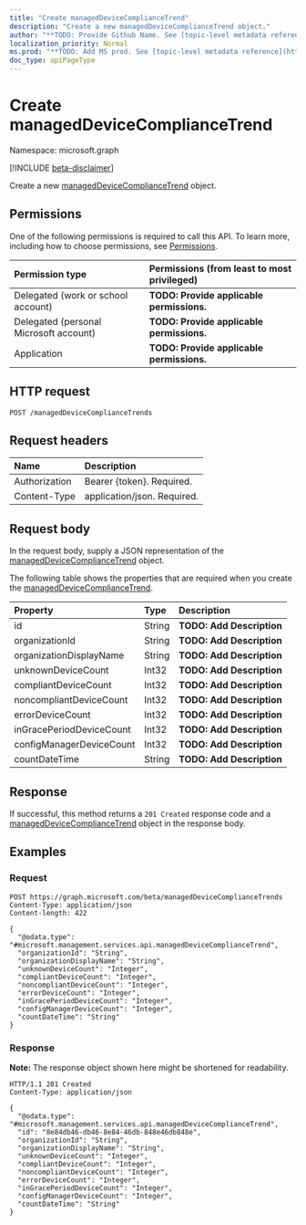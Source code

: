 ```yaml
---
title: "Create managedDeviceComplianceTrend"
description: "Create a new managedDeviceComplianceTrend object."
author: "**TODO: Provide Github Name. See [topic-level metadata reference](https://msgo.azurewebsites.net/add/document/guidelines/metadata.html#topic-level-metadata)**"
localization_priority: Normal
ms.prod: "**TODO: Add MS prod. See [topic-level metadata reference](https://msgo.azurewebsites.net/add/document/guidelines/metadata.html#topic-level-metadata)**"
doc_type: apiPageType
---
```


# Create managedDeviceComplianceTrend
Namespace: microsoft.graph

[!INCLUDE [beta-disclaimer](../../includes/beta-disclaimer.md)]

Create a new [managedDeviceComplianceTrend](../resources/manageddevicecompliancetrend.md) object.

## Permissions
One of the following permissions is required to call this API. To learn more, including how to choose permissions, see [Permissions](/graph/permissions-reference).

|Permission type|Permissions (from least to most privileged)|
|:---|:---|
|Delegated (work or school account)|**TODO: Provide applicable permissions.**|
|Delegated (personal Microsoft account)|**TODO: Provide applicable permissions.**|
|Application|**TODO: Provide applicable permissions.**|

## HTTP request

<!-- {
  "blockType": "ignored"
}
-->
``` http
POST /managedDeviceComplianceTrends
```

## Request headers
|Name|Description|
|:---|:---|
|Authorization|Bearer {token}. Required.|
|Content-Type|application/json. Required.|

## Request body
In the request body, supply a JSON representation of the [managedDeviceComplianceTrend](../resources/manageddevicecompliancetrend.md) object.

The following table shows the properties that are required when you create the [managedDeviceComplianceTrend](../resources/manageddevicecompliancetrend.md).

|Property|Type|Description|
|:---|:---|:---|
|id|String|**TODO: Add Description**|
|organizationId|String|**TODO: Add Description**|
|organizationDisplayName|String|**TODO: Add Description**|
|unknownDeviceCount|Int32|**TODO: Add Description**|
|compliantDeviceCount|Int32|**TODO: Add Description**|
|noncompliantDeviceCount|Int32|**TODO: Add Description**|
|errorDeviceCount|Int32|**TODO: Add Description**|
|inGracePeriodDeviceCount|Int32|**TODO: Add Description**|
|configManagerDeviceCount|Int32|**TODO: Add Description**|
|countDateTime|String|**TODO: Add Description**|



## Response

If successful, this method returns a `201 Created` response code and a [managedDeviceComplianceTrend](../resources/manageddevicecompliancetrend.md) object in the response body.

## Examples

### Request
<!-- {
  "blockType": "request",
  "name": "create_manageddevicecompliancetrend_from_manageddevicecompliancetrends"
}
-->
``` http
POST https://graph.microsoft.com/beta/managedDeviceComplianceTrends
Content-Type: application/json
Content-length: 422

{
  "@odata.type": "#microsoft.management.services.api.managedDeviceComplianceTrend",
  "organizationId": "String",
  "organizationDisplayName": "String",
  "unknownDeviceCount": "Integer",
  "compliantDeviceCount": "Integer",
  "noncompliantDeviceCount": "Integer",
  "errorDeviceCount": "Integer",
  "inGracePeriodDeviceCount": "Integer",
  "configManagerDeviceCount": "Integer",
  "countDateTime": "String"
}
```


### Response
**Note:** The response object shown here might be shortened for readability.
<!-- {
  "blockType": "response",
  "truncated": true,
  "@odata.type": "microsoft.management.services.api.managedDeviceComplianceTrend"
}
-->
``` http
HTTP/1.1 201 Created
Content-Type: application/json

{
  "@odata.type": "#microsoft.management.services.api.managedDeviceComplianceTrend",
  "id": "8e84db46-db46-8e84-46db-848e46db848e",
  "organizationId": "String",
  "organizationDisplayName": "String",
  "unknownDeviceCount": "Integer",
  "compliantDeviceCount": "Integer",
  "noncompliantDeviceCount": "Integer",
  "errorDeviceCount": "Integer",
  "inGracePeriodDeviceCount": "Integer",
  "configManagerDeviceCount": "Integer",
  "countDateTime": "String"
}
```

